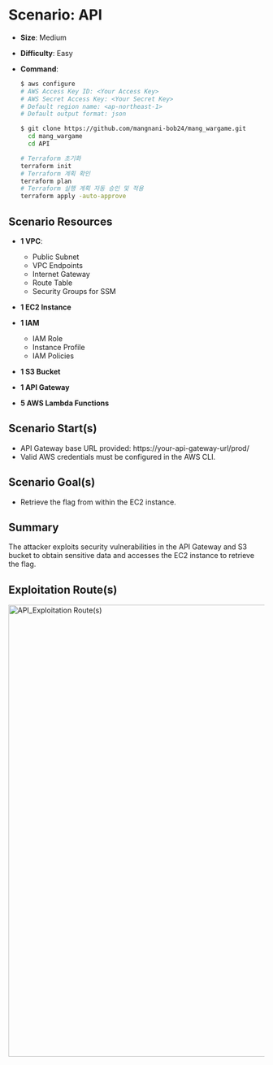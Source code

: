 # **Scenario: API**

- **Size**: Medium
- **Difficulty**: Easy
- **Command**:
  
   ```bash
   $ aws configure
   # AWS Access Key ID: <Your Access Key>
   # AWS Secret Access Key: <Your Secret Key>
   # Default region name: <ap-northeast-1>
   # Default output format: json
   ```
   ```bash
   $ git clone https://github.com/mangnani-bob24/mang_wargame.git
     cd mang_wargame
     cd API
   ```
   ```bash
   # Terraform 초기화
   terraform init
   # Terraform 계획 확인
   terraform plan
   # Terraform 실행 계획 자동 승인 및 적용
   terraform apply -auto-approve
   ```
   
## **Scenario Resources**

- **1 VPC**:  
   - Public Subnet
   - VPC Endpoints  
   - Internet Gateway
   - Route Table  
   - Security Groups for SSM
     
- **1 EC2 Instance**
  
- **1 IAM**
   - IAM Role
   - Instance Profile 
   - IAM Policies

- **1 S3 Bucket**   

- **1 API Gateway** 

- **5 AWS Lambda Functions**

## **Scenario Start(s)**
- API Gateway base URL provided: https://your-api-gateway-url/prod/
- Valid AWS credentials must be configured in the AWS CLI.

## **Scenario Goal(s)**
- Retrieve the flag from within the EC2 instance.

## **Summary**
The attacker exploits security vulnerabilities in the API Gateway and S3 bucket to obtain sensitive data and accesses the EC2 instance to retrieve the flag.

## **Exploitation Route(s)**
<img width="890" alt="API_Exploitation Route(s)" src="https://github.com/user-attachments/assets/bc003e4c-2587-4065-8c5e-127c5ef57c80" />
